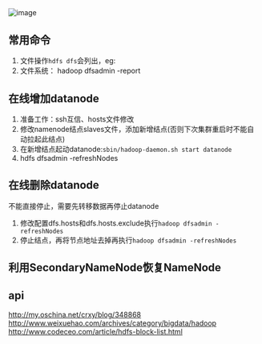 ##
![image](http://hadoop.apache.org/docs/r2.6.4/hadoop-project-dist/hadoop-hdfs/images/hdfsarchitecture.png)


## 常用命令  
1. 文件操作`hdfs dfs`会列出，eg:
2. 文件系统：
hadoop dfsadmin -report  

## 在线增加datanode 

1. 准备工作：ssh互信、hosts文件修改
2. 修改namenode结点slaves文件，添加新增结点(否则下次集群重启时不能自动拉起此结点)
3. 在新增结点起动datanode:`sbin/hadoop-daemon.sh start datanode`
4. hdfs dfsadmin -refreshNodes

## 在线删除datanode 
不能直接停止，需要先转移数据再停止datanode
1. 修改配置dfs.hosts和dfs.hosts.exclude执行`hadoop dfsadmin -refreshNodes`
2. 停止结点，再将节点地址去掉再执行`hadoop dfsadmin -refreshNodes`
 
## 利用SecondaryNameNode恢复NameNode



## api



http://my.oschina.net/crxy/blog/348868
http://www.weixuehao.com/archives/category/bigdata/hadoop
http://www.codeceo.com/article/hdfs-block-list.html